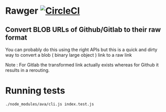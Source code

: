 # Rawger [![CircleCI](https://circleci.com/gh/arjunrao87/rawger.svg?style=svg)](https://circleci.com/gh/arjunrao87/rawger)

## Convert BLOB URLs of Github/Gitlab to their raw format

You can probably do this using the right APIs but this is a quick and dirty way to convert a blob ( binary large object ) link to a raw link

Note : For Gitlab the transformed link actually exists whereas for Github it results in a rerouting.

# Running tests

```
./node_modules/ava/cli.js index.test.js
```